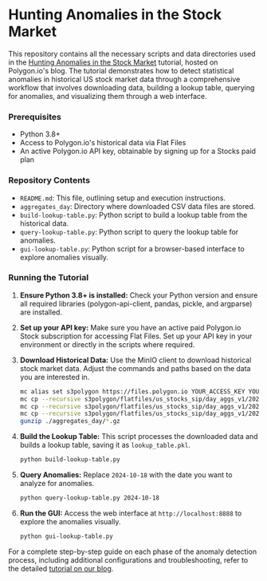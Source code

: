 # Hunting Anomalies in the Stock Market

This repository contains all the necessary scripts and data directories used in the [Hunting Anomalies in the Stock Market](https://polygon.theedman.com:8000/blog/hunting-anomalies-in-stock-market/) tutorial, hosted on Polygon.io's blog. The tutorial demonstrates how to detect statistical anomalies in historical US stock market data through a comprehensive workflow that involves downloading data, building a lookup table, querying for anomalies, and visualizing them through a web interface.

### Prerequisites

- Python 3.8+
- Access to Polygon.io's historical data via Flat Files
- An active Polygon.io API key, obtainable by signing up for a Stocks paid plan

### Repository Contents

- `README.md`: This file, outlining setup and execution instructions.
- `aggregates_day`: Directory where downloaded CSV data files are stored.
- `build-lookup-table.py`: Python script to build a lookup table from the historical data.
- `query-lookup-table.py`: Python script to query the lookup table for anomalies.
- `gui-lookup-table.py`: Python script for a browser-based interface to explore anomalies visually.

### Running the Tutorial

1. **Ensure Python 3.8+ is installed:** Check your Python version and ensure all required libraries (polygon-api-client, pandas, pickle, and argparse) are installed.

2. **Set up your API key:** Make sure you have an active paid Polygon.io Stock subscription for accessing Flat Files. Set up your API key in your environment or directly in the scripts where required.

3. **Download Historical Data:** Use the MinIO client to download historical stock market data. Adjust the commands and paths based on the data you are interested in.
   ```bash
   mc alias set s3polygon https://files.polygon.io YOUR_ACCESS_KEY YOUR_SECRET_KEY
   mc cp --recursive s3polygon/flatfiles/us_stocks_sip/day_aggs_v1/2024/08/ ./aggregates_day/
   mc cp --recursive s3polygon/flatfiles/us_stocks_sip/day_aggs_v1/2024/09/ ./aggregates_day/
   mc cp --recursive s3polygon/flatfiles/us_stocks_sip/day_aggs_v1/2024/10/ ./aggregates_day/
   gunzip ./aggregates_day/*.gz
   ```

4. **Build the Lookup Table:** This script processes the downloaded data and builds a lookup table, saving it as `lookup_table.pkl`.
   ```bash
   python build-lookup-table.py
   ```

5. **Query Anomalies:** Replace `2024-10-18` with the date you want to analyze for anomalies.
   ```bash
   python query-lookup-table.py 2024-10-18
   ```

6. **Run the GUI:** Access the web interface at `http://localhost:8888` to explore the anomalies visually.
   ```bash
   python gui-lookup-table.py
   ```

For a complete step-by-step guide on each phase of the anomaly detection process, including additional configurations and troubleshooting, refer to the detailed [tutorial on our blog](https://polygon.theedman.com:8000/blog/hunting-anomalies-in-stock-market/).
